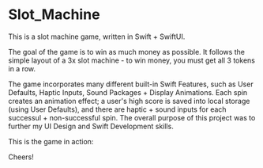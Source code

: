 ﻿# Slot_Machine
This is a slot machine game, written in Swift + SwiftUI.

The goal of the game is to win as much money as possible. It follows the simple layout of a 3x slot machine - to win money, you must get all 3 tokens in a row.

The game incorporates many different built-in Swift Features, such as User Defaults, Haptic Inputs, Sound Packages + Display Animations. Each spin creates an animation effect; a user's high score is saved into local storage (using User Defaults), and there are haptic + sound inputs for each successul + non-successful spin. The overall purpose of this project was to further my UI Design and Swift Development skills. 


This is the game in action:


Cheers!
